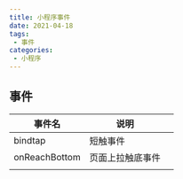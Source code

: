 ```yaml
---
title: 小程序事件
date: 2021-04-18
tags:
 - 事件
categories: 
 - 小程序
---
```


## 事件



| 事件名        | 说明             |      |
| ------------- | ---------------- | ---- |
| bindtap       | 短触事件         |      |
| onReachBottom | 页面上拉触底事件 |      |
|               |                  |      |

